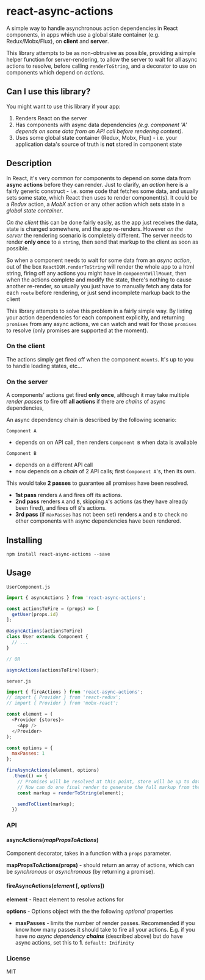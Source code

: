 # react-async-actions

A simple way to handle asynchronous action dependencies in React components, in apps which use a global state container (e.g. Redux/Mobx/Flux), on **client** and **server**.

This library attempts to be as non-obtrusive as possible, providing a simple helper function for server-rendering, to allow the server to wait for all async actions to resolve, before calling `renderToString`, and a decorator to use on components which depend on *actions*.

## Can I use this library?

You might want to use this library if your app:

1. Renders React on the server
2. Has components with async data dependencies *(e.g. component 'A' depends on some data from an API call before rendering content)*.
3. Uses some global state container (Redux, Mobx, Flux) - i.e. your application data's source of truth is **not** stored in component state

## Description

In React, it's very common for components to depend on some data from **async actions** before they can render. Just to clarify, an *action* here is a fairly generic construct - i.e. some code that fetches some data, and usually sets some state, which React then uses to render component(s). It could be a *Redux* action, a *MobX* action or any other action which sets state in a *global state container*.

*On the client* this can be done fairly easily, as the app just receives the data, state is changed somewhere, and the app re-renders. However *on the server* the rendering scenario is completely different. The server needs to render **only once** to a `string`, then send that markup to the client as soon as possible.

So when a component needs to wait for some data from an *async action*, out of the box `ReactDOM.renderToString` will render the whole app to a html string, firing off any actions you might have in `componentWillMount`, then when the actions complete and modify the state, there's nothing to cause another re-render, so usually you just have to manually fetch any data for each `route` before rendering, or just send incomplete markup back to the client

This library attempts to solve this problem in a fairly simple way. By listing your action dependencies for each component explicitly, and returning `promises` from any async actions, we can watch and wait for those `promises` to resolve (only promises are supported at the moment).

### On the client

The actions simply get fired off when the component `mounts`. It's up to you to handle loading states, etc...


### On the server

A components' actions get fired **only once**, although it may take multiple *render passes* to fire off **all actions** if there are *chains* of async dependencies,

An async dependency chain is described by the following scenario:

`Component A`

- depends on on API call, then renders `Component B` when data is available

`Component B`

- depends on a different API call
- now depends on a *chain* of 2 API calls; first `Component A`'s, then its own.

This would take **2 passes** to guarantee all promises have been resolved.
- **1st pass** renders `A` and fires off its actions.
- **2nd pass** renders `A` and `B`, skipping `A`'s actions (as they have already been fired), and fires off `B`'s actions.
- **3rd pass** (if `maxPasses` has not been set) renders `A` and `B` to check no other components with async dependencies have been rendered.


## Installing

`npm install react-async-actions --save`

## Usage

`UserComponent.js`

```js
import { asyncActions } from 'react-async-actions';

const actionsToFire = (props) => [
  getUser(props.id)
];

@asyncActions(actionsToFire)
class User extends Component {
  // ...
}

// OR

asyncActions(actionsToFire)(User);
```

`server.js`

```js
import { fireActions } from 'react-async-actions';
// import { Provider } from 'react-redux';
// import { Provider } from 'mobx-react';

const element = (
  <Provider {stores}>
    <App />
  </Provider>
);

const options = {
  maxPasses: 1
};

fireAsyncActions(element, options)
  .then(() => {
    // Promises will be resolved at this point, store will be up to date
    // Now can do one final render to generate the full markup from the initialised state
    const markup = renderToString(element);

    sendToClient(markup);
  })
```

### API

#### asyncActions(*mapPropsToActions*)

Component decorator, takes in a function with a `props` parameter.  

**mapPropsToActions(props)** - should return an array of actions, which can be *synchronous* or *asynchronous* (by returning a promise).


#### fireAsyncActions(*element* [, *options*])

**element** - React element to resolve actions for

**options** - Options object with the the following *optional* properties

- **maxPasses** - limits the number of render passes. Recommended if you know how many passes it should take to fire all your actions. E.g. if you have no *async dependency **chains*** (described above) but do have async actions, set this to **1**.
  `default: Inifinity`


### License

MIT
